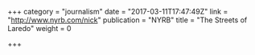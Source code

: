 +++
category = "journalism"
date = "2017-03-11T17:47:49Z"
link = "http://www.nyrb.com/nick"
publication = "NYRB"
title = "The Streets of Laredo"
weight = 0

+++
